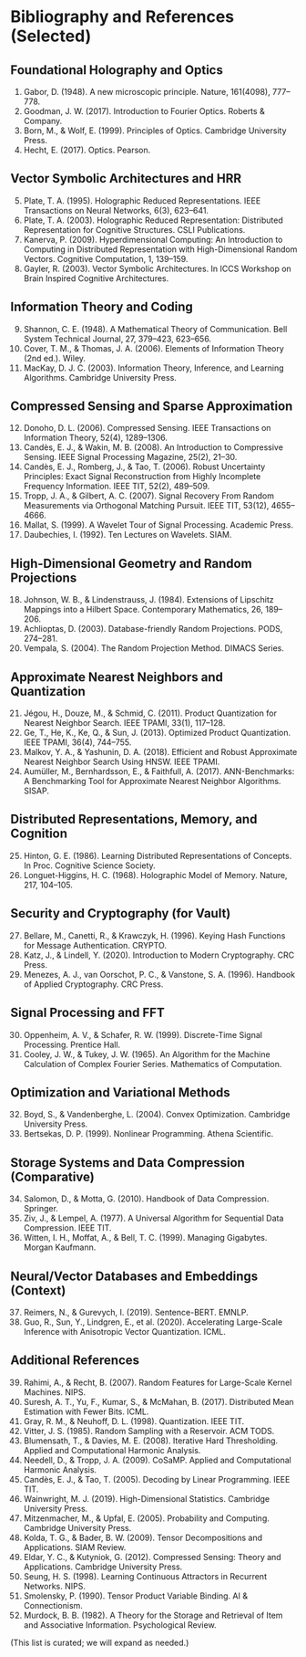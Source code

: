 # Bibliography and References (Selected)

## Foundational Holography and Optics
1. Gabor, D. (1948). A new microscopic principle. Nature, 161(4098), 777–778.
2. Goodman, J. W. (2017). Introduction to Fourier Optics. Roberts & Company.
3. Born, M., & Wolf, E. (1999). Principles of Optics. Cambridge University Press.
4. Hecht, E. (2017). Optics. Pearson.

## Vector Symbolic Architectures and HRR
5. Plate, T. A. (1995). Holographic Reduced Representations. IEEE Transactions on Neural Networks, 6(3), 623–641.
6. Plate, T. A. (2003). Holographic Reduced Representation: Distributed Representation for Cognitive Structures. CSLI Publications.
7. Kanerva, P. (2009). Hyperdimensional Computing: An Introduction to Computing in Distributed Representation with High-Dimensional Random Vectors. Cognitive Computation, 1, 139–159.
8. Gayler, R. (2003). Vector Symbolic Architectures. In ICCS Workshop on Brain Inspired Cognitive Architectures.

## Information Theory and Coding
9. Shannon, C. E. (1948). A Mathematical Theory of Communication. Bell System Technical Journal, 27, 379–423, 623–656.
10. Cover, T. M., & Thomas, J. A. (2006). Elements of Information Theory (2nd ed.). Wiley.
11. MacKay, D. J. C. (2003). Information Theory, Inference, and Learning Algorithms. Cambridge University Press.

## Compressed Sensing and Sparse Approximation
12. Donoho, D. L. (2006). Compressed Sensing. IEEE Transactions on Information Theory, 52(4), 1289–1306.
13. Candès, E. J., & Wakin, M. B. (2008). An Introduction to Compressive Sensing. IEEE Signal Processing Magazine, 25(2), 21–30.
14. Candès, E. J., Romberg, J., & Tao, T. (2006). Robust Uncertainty Principles: Exact Signal Reconstruction from Highly Incomplete Frequency Information. IEEE TIT, 52(2), 489–509.
15. Tropp, J. A., & Gilbert, A. C. (2007). Signal Recovery From Random Measurements via Orthogonal Matching Pursuit. IEEE TIT, 53(12), 4655–4666.
16. Mallat, S. (1999). A Wavelet Tour of Signal Processing. Academic Press.
17. Daubechies, I. (1992). Ten Lectures on Wavelets. SIAM.

## High-Dimensional Geometry and Random Projections
18. Johnson, W. B., & Lindenstrauss, J. (1984). Extensions of Lipschitz Mappings into a Hilbert Space. Contemporary Mathematics, 26, 189–206.
19. Achlioptas, D. (2003). Database-friendly Random Projections. PODS, 274–281.
20. Vempala, S. (2004). The Random Projection Method. DIMACS Series.

## Approximate Nearest Neighbors and Quantization
21. Jégou, H., Douze, M., & Schmid, C. (2011). Product Quantization for Nearest Neighbor Search. IEEE TPAMI, 33(1), 117–128.
22. Ge, T., He, K., Ke, Q., & Sun, J. (2013). Optimized Product Quantization. IEEE TPAMI, 36(4), 744–755.
23. Malkov, Y. A., & Yashunin, D. A. (2018). Efficient and Robust Approximate Nearest Neighbor Search Using HNSW. IEEE TPAMI.
24. Aumüller, M., Bernhardsson, E., & Faithfull, A. (2017). ANN-Benchmarks: A Benchmarking Tool for Approximate Nearest Neighbor Algorithms. SISAP.

## Distributed Representations, Memory, and Cognition
25. Hinton, G. E. (1986). Learning Distributed Representations of Concepts. In Proc. Cognitive Science Society.
26. Longuet-Higgins, H. C. (1968). Holographic Model of Memory. Nature, 217, 104–105.

## Security and Cryptography (for Vault)
27. Bellare, M., Canetti, R., & Krawczyk, H. (1996). Keying Hash Functions for Message Authentication. CRYPTO.
28. Katz, J., & Lindell, Y. (2020). Introduction to Modern Cryptography. CRC Press.
29. Menezes, A. J., van Oorschot, P. C., & Vanstone, S. A. (1996). Handbook of Applied Cryptography. CRC Press.

## Signal Processing and FFT
30. Oppenheim, A. V., & Schafer, R. W. (1999). Discrete-Time Signal Processing. Prentice Hall.
31. Cooley, J. W., & Tukey, J. W. (1965). An Algorithm for the Machine Calculation of Complex Fourier Series. Mathematics of Computation.

## Optimization and Variational Methods
32. Boyd, S., & Vandenberghe, L. (2004). Convex Optimization. Cambridge University Press.
33. Bertsekas, D. P. (1999). Nonlinear Programming. Athena Scientific.

## Storage Systems and Data Compression (Comparative)
34. Salomon, D., & Motta, G. (2010). Handbook of Data Compression. Springer.
35. Ziv, J., & Lempel, A. (1977). A Universal Algorithm for Sequential Data Compression. IEEE TIT.
36. Witten, I. H., Moffat, A., & Bell, T. C. (1999). Managing Gigabytes. Morgan Kaufmann.

## Neural/Vector Databases and Embeddings (Context)
37. Reimers, N., & Gurevych, I. (2019). Sentence-BERT. EMNLP.
38. Guo, R., Sun, Y., Lindgren, E., et al. (2020). Accelerating Large-Scale Inference with Anisotropic Vector Quantization. ICML.

## Additional References
39. Rahimi, A., & Recht, B. (2007). Random Features for Large-Scale Kernel Machines. NIPS.
40. Suresh, A. T., Yu, F., Kumar, S., & McMahan, B. (2017). Distributed Mean Estimation with Fewer Bits. ICML.
41. Gray, R. M., & Neuhoff, D. L. (1998). Quantization. IEEE TIT.
42. Vitter, J. S. (1985). Random Sampling with a Reservoir. ACM TODS.
43. Blumensath, T., & Davies, M. E. (2008). Iterative Hard Thresholding. Applied and Computational Harmonic Analysis.
44. Needell, D., & Tropp, J. A. (2009). CoSaMP. Applied and Computational Harmonic Analysis.
45. Candès, E. J., & Tao, T. (2005). Decoding by Linear Programming. IEEE TIT.
46. Wainwright, M. J. (2019). High-Dimensional Statistics. Cambridge University Press.
47. Mitzenmacher, M., & Upfal, E. (2005). Probability and Computing. Cambridge University Press.
48. Kolda, T. G., & Bader, B. W. (2009). Tensor Decompositions and Applications. SIAM Review.
49. Eldar, Y. C., & Kutyniok, G. (2012). Compressed Sensing: Theory and Applications. Cambridge University Press.
50. Seung, H. S. (1998). Learning Continuous Attractors in Recurrent Networks. NIPS.
51. Smolensky, P. (1990). Tensor Product Variable Binding. AI & Connectionism.
52. Murdock, B. B. (1982). A Theory for the Storage and Retrieval of Item and Associative Information. Psychological Review.

(This list is curated; we will expand as needed.)


